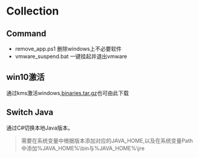 # Collection
## Command
- remove_app.ps1 删除windows上不必要软件
- vmware_suspend.bat  一键挂起并退出vmware
## win10激活
通过kms激活windows,[binaries.tar.gz](https://github.com/Wind4/vlmcsd)也可由此下载

## Switch Java
通过C#切换本地Java版本。
> 需要在系统变量中根据版本添加对应的JAVA_HOME,以及在系统变量Path中添加%JAVA_HOME%\bin与%JAVA_HOME%\jre
